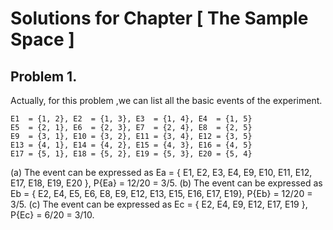# Solutions for Chapter [ The Sample Space ]

## Problem 1.

Actually, for this problem ,we can list all the basic events of the experiment.

    E1  = {1, 2}, E2  = {1, 3}, E3  = {1, 4}, E4  = {1, 5}
    E5  = {2, 1}, E6  = {2, 3}, E7  = {2, 4}, E8  = {2, 5}
    E9  = {3, 1}, E10 = {3, 2}, E11 = {3, 4}, E12 = {3, 5}
    E13 = {4, 1}, E14 = {4, 2}, E15 = {4, 3}, E16 = {4, 5}
    E17 = {5, 1}, E18 = {5, 2}, E19 = {5, 3}, E20 = {5, 4}

(a) The event can be expressed as Ea = { E1, E2, E3, E4, E9, E10, E11, E12, E17, E18, E19, E20 }, P{Ea} = 12/20 = 3/5.
(b) The event can be expressed as Eb = { E2, E4, E5, E6, E8, E9, E12, E13, E15, E16, E17, E19}, P{Eb} = 12/20 = 3/5.
(c) The event can be expressed as Ec = { E2, E4, E9, E12, E17, E19 }, P{Ec} = 6/20 = 3/10.
